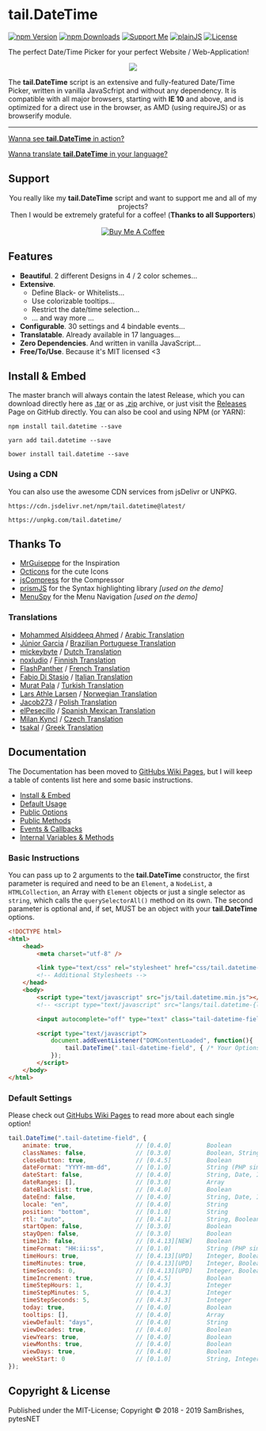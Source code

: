 tail.DateTime
=============
[![npm Version](https://s.pytes.me/a7034683)](https://s.pytes.me/64a7f3a3)
[![npm Downloads](https://s.pytes.me/e3024ed7)](https://s.pytes.me/64a7f3a3)
[![Support Me](https://s.pytes.me/4a1717aa)](https://buymeacoffee.com/pytesNET)
[![plainJS](https://s.pytes.me/3fd80118)](https://s.pytes.me/e0b6ce86)
[![License](https://s.pytes.me/8257ac72)](LICENSE.md)

The perfect Date/Time Picker for your perfect Website / Web-Application!

<p align="center" style="text-align:center"><a href="https://github.pytes.net/tail.DateTime">
<img src="https://repository-images.githubusercontent.com/157055836/51d40e80-9b33-11e9-8fbb-f05ce51a16c4" style="width:auto;max-width:640px;" />
</a></p>

The **tail.DateTime** script is an extensive and fully-featured Date/Time Picker, written in vanilla
JavaScfript and without any dependency. It is compatible with all major browsers, starting with
**IE 10** and above, and is optimized for a direct use in the browser, as AMD (using requireJS) or
as browserify module.

----------------------------

[Wanna see **tail.DateTime** in action?](https://github.pytes.net/tail.DateTime)

[Wanna translate **tail.DateTime** in your language?](https://github.com/pytesNET/tail.DateTime/wiki/Help-Translating)

Support
-------
<p align="center" style="text-align:center">
You really like my <b>tail.DateTime</b> script and want to support me and all of my projects?<br/>
Then I would be extremely grateful for a coffee! (<b>Thanks to all Supporters</b>)<br/><br/>
<a href="https://www.buymeacoffee.com/pytesNET"><img src="https://www.buymeacoffee.com/assets/img/custom_images/orange_img.png" alt="Buy Me A Coffee" title="Buy Me A Coffee" /></a>
</p>

Features
--------
-   **Beautiful**. 2 different Designs in 4 / 2 color schemes...
-   **Extensive**.
    -   Define Black- or Whitelists...
    -   Use colorizable tooltips...
    -   Restrict the date/time selection...
    -   ... and way more ...
-   **Configurable**. 30 settings and 4 bindable events...
-   **Translatable**. Already available in 17 languages...
-   **Zero Dependencies**. And written in vanilla JavaScript...
-   **Free/To/Use**. Because it's MIT licensed <3

Install & Embed
---------------
The master branch will always contain the latest Release, which you can download directly here
as [.tar](https://github.com/pytesNET/tail.DateTime/tarball/master) or as [.zip](https://github.com/pytesNET/tail.DateTime/zipball/master)
archive, or just visit the [Releases](https://github.com/pytesNET/tail.DateTime/releases) Page
on GitHub directly. You can also be cool and using NPM (or YARN):

```markup
npm install tail.datetime --save
```

```markup
yarn add tail.datetime --save
```

```markup
bower install tail.datetime --save
```

### Using a CDN
You can also use the awesome CDN services from jsDelivr or UNPKG.

```markup
https://cdn.jsdelivr.net/npm/tail.datetime@latest/
```

```markup
https://unpkg.com/tail.datetime/
```

Thanks To
---------
-   [MrGuiseppe](https://github.com/MrGuiseppe) for the Inspiration
-   [Octicons](https://octicons.github.com/) for the cute Icons
-   [jsCompress](https://jscompress.com/) for the Compressor
-   [prismJS](https://prismjs.com) for the Syntax highlighting library _[used on the demo]_
-   [MenuSpy](https://github.com/lcdsantos/menuspy) for the Menu Navigation _[used on the demo]_

### Translations
-   [Mohammed Alsiddeeq Ahmed](https://github.com/mosid) / [Arabic Translation](https://github.com/pytesNET/tail.DateTime/issues/1)
-   [Júnior Garcia](https://github.com/juniorgarcia) / [Brazilian Portuguese Translation](https://github.com/pytesNET/tail.DateTime/issues/13)
-   [mickeybyte](https://github.com/mickeybyte) / [Dutch Translation](https://github.com/pytesNET/tail.DateTime/issues/15)
-   [noxludio](https://github.com/noxludio) / [Finnish Translation](https://github.com/pytesNET/tail.DateTime/pull/17)
-   [FlashPanther](https://github.com/FlashPanther) / [French Translation](https://github.com/pytesNET/tail.DateTime/pull/19)
-   [Fabio Di Stasio](https://github.com/Fabio286) / [Italian Translation](https://github.com/pytesNET/tail.DateTime/issues/10)
-   [Murat Pala](https://github.com/Prozexis) / [Turkish Translation](https://github.com/pytesNET/tail.DateTime/pull/30)
-   [Lars Athle Larsen](https://github.com/larsathle) / [Norwegian Translation](https://github.com/pytesNET/tail.DateTime/pull/31)
-   [Jacob273](https://github.com/Jacob273) / [Polish Translation](https://github.com/pytesNET/tail.DateTime/pull/32)
-   [elPesecillo](https://github.com/elPesecillo) / [Spanish Mexican Translation](https://github.com/pytesNET/tail.DateTime/issue/34)
-   [Milan Kyncl](https://github.com/milankyncl) / [Czech Translation](https://github.com/pytesNET/tail.DateTime/pill/39)
-   [tsakal](https://github.com/tsakal) / [Greek Translation](https://github.com/pytesNET/tail.DateTime/issues/41)

Documentation
-------------
The Documentation has been moved to [GitHubs Wiki Pages](https://github.com/pytesNET/tail.DateTime/wiki),
but I will keep a table of contents list here and some basic instructions.

-   [Install & Embed](https://www.github.com/pytesNET/tail.DateTime/wiki/instructions)
-   [Default Usage](https://www.github.com/pytesNET/tail.DateTime/wiki/default-usage)
-   [Public Options](https://www.github.com/pytesNET/tail.DateTime/wiki/public-options)
-   [Public Methods](https://www.github.com/pytesNET/tail.DateTime/wiki/public-methods)
-   [Events & Callbacks](https://www.github.com/pytesNET/tail.DateTime/wiki/events-callbacks)
-   [Internal Variables & Methods](https://www.github.com/pytesNET/tail.DateTime/wiki/internal)

### Basic Instructions
You can pass up to 2 arguments to the **tail.DateTime** constructor, the first parameter is required
and need to be an `Element`, a `NodeList`, a `HTMLCollection`, an Array with `Element` objects or
just a single selector as `string`, which calls the `querySelectorAll()` method on its own. The
second parameter is optional and, if set, MUST be an object with your **tail.DateTime** options.

```html
<!DOCTYPE html>
<html>
    <head>
        <meta charset="utf-8" />

        <link type="text/css" rel="stylesheet" href="css/tail.datetime-default.css" />
        <!-- Additional Stylesheets -->
    </head>
    <body>
        <script type="text/javascript" src="js/tail.datetime.min.js"></script>
        <!-- <script type="text/javascript" src="langs/tail.datetime-{lang}.js"></script> -->

        <input autocomplete="off" type="text" class="tail-datetime-field" />

        <script type="text/javascript">
            document.addEventListener("DOMContentLoaded", function(){
                tail.DateTime(".tail-datetime-field", { /* Your Options */ });
            });
        </script>
    </body>
</html>
```

### Default Settings
Please check out [GitHubs Wiki Pages](https://github.com/pytesNET/tail.DateTime/wiki) to read more
about each single option!

```javascript
tail.DateTime(".tail-datetime-field", {
    animate: true,                  // [0.4.0]          Boolean
    classNames: false,              // [0.3.0]          Boolean, String, Array, null
    closeButton: true,              // [0.4.5]          Boolean
    dateFormat: "YYYY-mm-dd",       // [0.1.0]          String (PHP similar Date)
    dateStart: false,               // [0.4.0]          String, Date, Integer, False
    dateRanges: [],                 // [0.3.0]          Array
    dateBlacklist: true,            // [0.4.0]          Boolean
    dateEnd: false,                 // [0.4.0]          String, Date, Integer, False
    locale: "en",                   // [0.4.0]          String
    position: "bottom",             // [0.1.0]          String
    rtl: "auto",                    // [0.4.1]          String, Boolean
    startOpen: false,               // [0.3.0]          Boolean
    stayOpen: false,                // [0.3.0]          Boolean
    time12h: false,                 // [0.4.13][NEW]    Boolean
    timeFormat: "HH:ii:ss",         // [0.1.0]          String (PHP similar Date)
    timeHours: true,                // [0.4.13][UPD]    Integer, Boolean, null
    timeMinutes: true,              // [0.4.13][UPD]    Integer, Boolean, null
    timeSeconds: 0,                 // [0.4.13][UPD]    Integer, Boolean, null
    timeIncrement: true,            // [0.4.5]          Boolean
    timeStepHours: 1,               // [0.4.3]          Integer
    timeStepMinutes: 5,             // [0.4.3]          Integer
    timeStepSeconds: 5,             // [0.4.3]          Integer
    today: true,                    // [0.4.0]          Boolean
    tooltips: [],                   // [0.4.0]          Array
    viewDefault: "days",            // [0.4.0]          String
    viewDecades: true,              // [0.4.0]          Boolean
    viewYears: true,                // [0.4.0]          Boolean
    viewMonths: true,               // [0.4.0]          Boolean
    viewDays: true,                 // [0.4.0]          Boolean
    weekStart: 0                    // [0.1.0]          String, Integer
});
```

Copyright & License
-------------------
Published under the MIT-License; Copyright &copy; 2018 - 2019 SamBrishes, pytesNET

